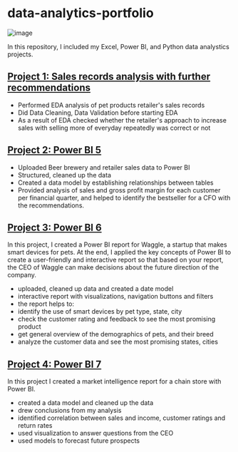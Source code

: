 # data-analytics-portfolio
![image](https://github.com/Dzhoniq/data-analytics-portfolio/assets/64640862/e11f3a52-2c11-4e48-b094-e6d1731d5c4c)


In this repository, I included my Excel, Power BI, and Python data analystics projects. 
## [Project 1: Sales records analysis with further recommendations](https://github.com/Dzhoniq/data-analytics-portfolio/tree/main/Sales_Record_Analysis)
- Performed EDA analysis of pet products retailer's sales records
- Did Data Cleaning, Data Validation before starting EDA
- As a result of EDA checked whether the retailer's approach to increase sales with selling more of everyday repeatedly was correct or not

## [Project 2: Power BI 5 ](https://github.com/Dzhoniq/data-analytics-portfolio/tree/main/PowerBI_project_5)
- Uploaded Beer brewery and retailer sales data to Power BI
- Structured, cleaned up the data
- Created a data model by establishing relationships between tables
- Provided analysis of sales and gross profit margin for each customer per financial quarter, and helped to identify the bestseller for a CFO with the recommendations. 

## [Project 3: Power BI 6](https://github.com/Dzhoniq/data-analytics-portfolio/tree/main/PowerBI_project_5)
In this project, I created a Power BI report for Waggle, a startup that makes smart devices for pets. At the end, I applied the key concepts of Power BI to create a user-friendly and interactive report so that based on your report, the CEO of Waggle can make decisions about the future direction of the company. 
- uploaded, cleaned up data and created a date model
- interactive report with visualizations, navigation buttons and filters
- the report helps to:
-  identify the use of smart devices by pet type, state, city
-   check the customer rating and feedback to see the most promising product
-   get general overview of the demographics of pets, and their breed
-   analyze the customer data and see the most promising states, cities


## [Project 4: Power BI 7](https://github.com/Dzhoniq/data-analytics-portfolio/tree/main/PowerBI_Project%207)
In this project I created a market intelligence report for a chain store with Power BI. 
- created a data model and cleaned up the data
- drew conclusions from my analysis
- identified correlation between sales and income, customer ratings and return rates
- used visualization to answer questions from the CEO 
- used models to forecast future prospects

